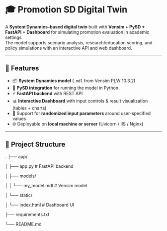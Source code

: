 # 🎓 Promotion SD Digital Twin

A **System Dynamics–based digital twin** built with **Vensim + PySD + FastAPI + Dashboard** for simulating promotion evaluation in academic settings.  
The model supports scenario analysis, research/education scoring, and policy simulations with an interactive API and web dashboard.

---

## 🚀 Features

- 📦 **System Dynamics model** (`.mdl` from Vensim PLW 10.3.2)
- 🔗 **PySD integration** for running the model in Python
- ⚡ **FastAPI backend** with REST API
- 📊 **Interactive Dashboard** with input controls & result visualization (tables + charts)
- 🎲 Support for **randomized input parameters** around user-specified values
- 🌐 Deployable on **local machine or server** (Uvicorn / IIS / Nginx)

---

## 📂 Project Structure

.
├── app/

│ ├── app.py # FastAPI backend

│ ├── models/

│ │ └── my_model.mdl # Vensim model

│ └── static/

│ └── index.html # Dashboard UI

├── requirements.txt

└── README.md
